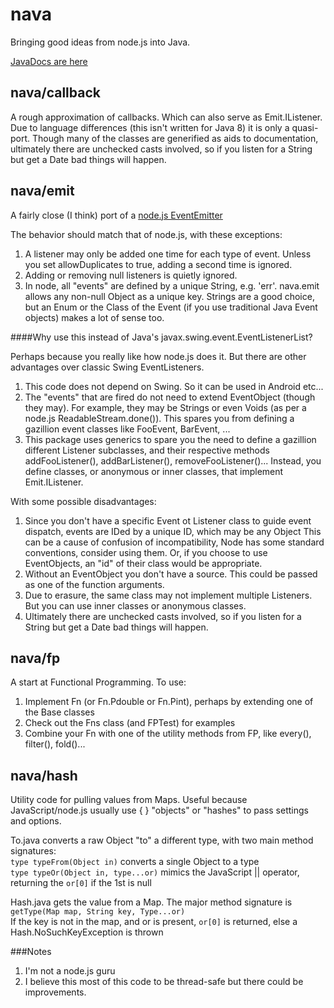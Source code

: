 nava
====

Bringing good ideas from node.js into Java.

[JavaDocs are here](http://morganconrad.github.io/nava/javadocs/)


nava/callback
-------------

A rough approximation of callbacks.  Which can also serve as Emit.IListener.  Due to language differences (this isn't written for Java 8) it
is only a quasi-port.  Though many of the classes are generified as aids to documentation,
ultimately there are unchecked casts involved, so if you listen for a String but get a Date bad things will happen.

nava/emit
---------

A fairly close (I think) port of a [node.js EventEmitter](http://nodejs.org/api/events.html#events_class_events_eventemitter)

The behavior should match that of node.js, with these exceptions:

 1. A listener may only be added one time for each type of event.
    Unless you set allowDuplicates to true, adding a second time is ignored.
 2. Adding or removing null listeners is quietly ignored.
 3. In node, all "events" are defined by a unique String, e.g. 'err'.  nava.emit allows any non-null Object as a unique key.
    Strings are a good choice, but an Enum or the Class of the Event (if you use traditional Java Event objects) makes a lot of sense too.


####Why use this instead of Java's javax.swing.event.EventListenerList?

Perhaps because you really like how node.js does it.   But there are other advantages over classic Swing EventListeners.

 1. This code does not depend on Swing.  So it can be used in Android etc...
 2. The "events" that are fired do not need to extend EventObject (though they may).
    For example, they may be Strings or even Voids (as per a node.js ReadableStream.done()).
    This spares you from defining a gazillion event classes like FooEvent, BarEvent, ...
 3. This package uses generics to spare you the need to define a gazillion different Listener subclasses,
    and their respective methods addFooListener(), addBarListener(), removeFooListener()...
    Instead, you define classes, or anonymous or inner classes, that implement Emit.IListener<A0>.

With some possible disadvantages:

 1. Since you don't have a specific Event ot Listener class to guide event dispatch, events are IDed by a unique ID, which may be any Object
    This can be a cause of confusion of incompatibility,
    Node has some standard conventions, consider using them.
    Or, if you choose to use EventObjects, an "id" of their class would be appropriate.
 2. Without an EventObject you don't have a source.  This could be passed as one of the function arguments.
 3. Due to erasure, the same class may not implement multiple Listeners.  But you can use inner classes or anonymous classes.
 4. Ultimately there are unchecked casts involved, so if you listen for a String but get a Date bad things will happen.

nava/fp
---------
 
A start at Functional Programming.  To use:
 
 1. Implement Fn (or Fn.Pdouble or Fn.Pint), perhaps by extending one of the Base classes
 2. Check out the Fns class (and FPTest) for examples
 3. Combine your Fn with one of the utility methods from FP, like every(), filter(), fold()...
 
nava/hash
---------
  
Utility code for pulling values from Maps.  Useful because JavaScript/node.js usually use { } "objects" or "hashes" to pass settings and options.
 
To.java converts a raw Object "to" a different type, with two main method signatures:  
`type typeFrom(Object in)` converts a single Object to a type  
`type typeOr(Object in, type...or)` mimics the JavaScript || operator, returning the `or[0]` if the 1st is null</li>
   

Hash.java gets the value from a Map.  The major method signature is `getType(Map map, String key, Type...or)`  
  If the key is not in the map, and or is present, `or[0]` is returned, else a Hash.NoSuchKeyException is thrown    
  
###Notes

 1. I'm not a node.js guru
 2. I believe this most of this code to be thread-safe but there could be improvements.
